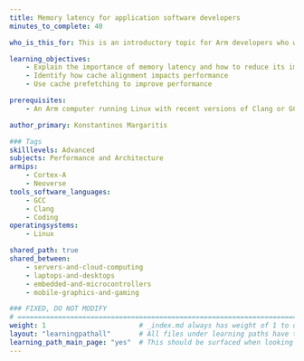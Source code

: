 ```yaml
---
title: Memory latency for application software developers
minutes_to_complete: 40

who_is_this_for: This is an introductory topic for Arm developers who want to learn about memory latency and cache usage in application programming. 

learning_objectives: 
    - Explain the importance of memory latency and how to reduce its impact
    - Identify how cache alignment impacts performance
    - Use cache prefetching to improve performance

prerequisites:
    - An Arm computer running Linux with recent versions of Clang or GCC installed.

author_primary: Konstantinos Margaritis

### Tags
skilllevels: Advanced
subjects: Performance and Architecture
armips:
    - Cortex-A
    - Neoverse
tools_software_languages:
    - GCC
    - Clang
    - Coding
operatingsystems:
    - Linux

shared_path: true
shared_between:
    - servers-and-cloud-computing
    - laptops-and-desktops
    - embedded-and-microcontrollers
    - mobile-graphics-and-gaming

### FIXED, DO NOT MODIFY
# ================================================================================
weight: 1                       # _index.md always has weight of 1 to order correctly
layout: "learningpathall"       # All files under learning paths have this same wrapper
learning_path_main_page: "yes"  # This should be surfaced when looking for related content. Only set for _index.md of learning path content.
---
```

